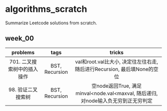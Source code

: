 # algorithms_scratch

Summarize Leetcode solutions from scratch.

## week_00

|problems|tags|tricks|
|:----:|:-----:|:-----:|
|701. 二叉搜索树中的插入操作|BST, Recursion|val和root.val比大小, 决定往左往右走, 随后进行Recursion, 最后填None的空位|
|98. 验证二叉搜索树|BST, Recursion|空node返回True, 满足minval<node.val<maxval, 随后递归, 对node输入负无穷到正无穷判定|
